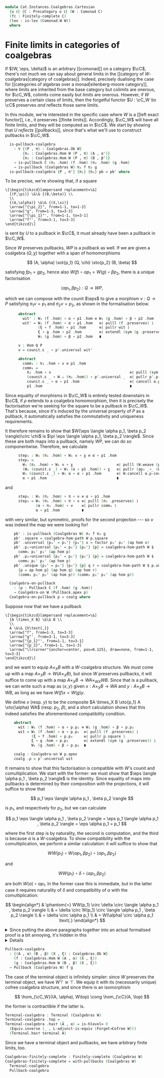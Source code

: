 <!--
```agda
open import Cat.Diagram.Limit.Finite
open import Cat.Instances.Coalgebras
open import Cat.Diagram.Equaliser
open import Cat.Diagram.Pullback
open import Cat.Diagram.Terminal
open import Cat.Diagram.Product
open import Cat.Displayed.Total
open import Cat.Functor.Adjoint
open import Cat.Diagram.Comonad
open import Cat.Prelude

import Cat.Reasoning
```
-->

```agda
module Cat.Instances.Coalgebras.Cartesian
  {o ℓ} {C : Precategory o ℓ} (W : Comonad C)
  (fc : Finitely-complete C)
  (lex : is-lex (Comonad.W W))
  where
```

<!--
```agda
open Finitely-complete fc
open Cat.Reasoning C
open is-lex lex

open Total-hom

open Coalgebra-on
open Comonad W using (module W ; module comult ; module counit ; W-∘ ; W-id ; W₁)

open is-pullback
open Pullback
```
-->

# Finite limits in categories of coalgebras

If $(W, \eps, \delta)$ is an arbitrary [[comonad]] on a category $\cC$,
there's not much we can say about general limits in the [[category of
$W$-coalgebras|category of coalgebras]]. Indeed, precisely dualising the
case for [[categories of algebras over a monad|eilenberg-moore
category]], where limits are inherited from the base category but
colimits are onerous, for $\cC_W$, colimits come easily but _limits_ are
onerous. However, if $W$ preserves a certain class of limits, then the
forgetful functor $U : \cC_W \to \cC$ preserves _and_ reflects those
same limits.

<!--
```agda
module
  _ {(A , α') (B , β') (X , ξ') : Coalgebras.Ob W}
    (f : Coalgebras.Hom W (A , α') (X , ξ'))
    (g : Coalgebras.Hom W (B , β') (X , ξ'))
  where
  private
    module α = Coalgebra-on α'
    module β = Coalgebra-on β'
    module ξ = Coalgebra-on ξ'
    open α renaming (ρ to α) using ()
    open β renaming (ρ to β) using ()
    open ξ renaming (ρ to ξ) using ()
```
-->

In this module, we're interested in the specific case where $W$ is a
[[left exact functor]], i.e., it preserves [[finite limits]].
Accordingly, $\cC_W$ will have all finite limits, and they will be
computed as in $\cC$. We start by showing that $U$ _reflects_
[[pullbacks]], since that's what we'll use to construct pullbacks in
$\cC_W$.

```agda
  is-pullback-coalgebra
    : ∀ {(P , π) : Coalgebras.Ob W}
        {π₁ : Coalgebras.Hom W (P , π) (A , α')}
        {π₂ : Coalgebras.Hom W (P , π) (B , β')}
    → is-pullback C (π₁ .hom) (f .hom) (π₂ .hom) (g .hom)
    → is-pullback (Coalgebras W) π₁ f π₂ g
  is-pullback-coalgebra {P , π'} {π₁} {π₂} pb = pb' where
```

To be precise, we're showing that, if a square

~~~{.quiver .short-05}
\[\begin{tikzcd}[ampersand replacement=\&]
  {(P,\pi)} \&\& {(B,\beta)} \\
  \\
  {(A,\alpha)} \&\& {(X,\xi)}
  \arrow["{\pi_2}", from=1-1, to=1-3]
  \arrow["g", from=1-3, to=3-3]
  \arrow["{\pi_1}"', from=1-1, to=3-1]
  \arrow["f"', from=3-1, to=3-3]
\end{tikzcd}\]
~~~

is sent by $U$ to a pullback in $\cC$, it must already have been a
pullback in $\cC_W$.

<!--
```agda
    module π = Coalgebra-on π'
    open π renaming (ρ to π) using ()
    pres = pres-pullback pb
    module p  = is-pullback pb
    module p' = is-pullback pres

    module
      _ {(Q , χ') : Coalgebras.Ob W}
        (p1 : Coalgebras.Hom W (Q , χ') (A , α'))
        (p2 : Coalgebras.Hom W (Q , χ') (B , β'))
        (wit : f .hom ∘ p1 .hom ≡ g .hom ∘ p2 .hom)
      where
      module χ = Coalgebra-on χ'
      open χ renaming (ρ to χ) using ()
```
-->

Since $W$ preserves pullbacks, $WP$ is a pullback as well. If we are
given a coalgebra $(Q, \chi)$ together with a span of homomorphisms

$$
(A, \alpha) \xot{p_1} (Q, \chi) \xto{p_2} (B, \beta)
$$

satisfying $fp_1 = gp_2$, hence also $W(f) \circ \alpha p_1 = W(g) \circ
\beta p_2$, there is a unique factorisation

$$
\langle \alpha p_1 , \beta p_2 \rangle : Q \to WP\text{,}
$$

which we can compose with the counit $\eps$ to give a morphism $\nu : Q
\to P$ satisfying $\pi_1\nu = p_1$ and $\pi_2\nu = p_2$, as shown in
the formalisation below.

```agda
      abstract
        wit' : W₁ (f .hom) ∘ α ∘ p1 .hom ≡ W₁ (g .hom) ∘ β ∘ p2 .hom
        wit' = W₁ (f .hom) ∘ α ∘ p1 .hom   ≡⟨ pulll (f .preserves) ⟩
               (ξ ∘ f .hom) ∘ p1 .hom      ≡⟨ pullr wit ⟩
               ξ ∘ g .hom ∘ p2 .hom        ≡⟨ extendl (sym (g .preserves)) ⟩
               W₁ (g .hom) ∘ β ∘ p2 .hom   ∎

      ν : Hom Q P
      ν = counit.ε _ ∘ p'.universal wit'

      abstract
        comm₁ : π₁ .hom ∘ ν ≡ p1 .hom
        comm₁ =
          π₁ .hom ∘ ν                                    ≡⟨ pulll (sym (counit.is-natural _ _ _)) ⟩
          (counit.ε _ ∘ W.₁ (π₁ .hom)) ∘ p'.universal _  ≡⟨ pullr p'.p₁∘universal ⟩
          counit.ε _ ∘ α ∘ p1 .hom                       ≡⟨ cancell α.ρ-counit ⟩
          p1 .hom                                        ∎
```

Since equality of morphisms in $\cC_W$ is entirely tested downstairs in
$\cC$, if $\rho$ extends to a coalgebra homomorphism, then it is
precisely the factorisation we're seeking for the square to be a
pullback in $\cC_W$. That's because, since it's induced by the universal
property of $P$ as a pullback, it automatically satisfies the
commutativity and uniqueness requirements.

<!--
```agda
        comm₂ : π₂ .hom ∘ ν ≡ p2 .hom
        comm₂ = pulll (sym (counit.is-natural _ _ _))
             ·· pullr p'.p₂∘universal
             ·· cancell β.ρ-counit
```
-->

It therefore remains to show that $W(\eps \langle \alpha p_1, \beta p_2
\rangle)\circ \chi$ is $\pi \eps \langle \alpha p_1, \beta p_2 \rangle$.
Since these are both maps into a pullback, namely $WP$, we can do so
componentwise. Therefore, we calculate

```agda
      step₁ : W₁ (π₁ .hom) ∘ W₁ ν ∘ χ ≡ α ∘ p1 .hom
      step₁ =
        W₁ (π₁ .hom) ∘ W₁ ν ∘ χ                    ≡⟨ pulll (W.weave (pulll (sym (counit.is-natural _ _ _)) ∙ pullr p'.p₁∘universal)) ⟩
        (W₁ (counit.ε _) ∘ W₁ (α ∘ p1 .hom)) ∘ χ   ≡⟨ pullr (ap₂ _∘_ (W-∘ _ _) refl ∙ pullr (p1 .preserves)) ⟩
        W₁ (counit.ε _) ∘ W₁ α ∘ α ∘ p1 .hom       ≡⟨ W.cancell α.ρ-counit ⟩
        α ∘ p1 .hom                                ∎
```

and

```agda
      step₂ : W₁ (π₁ .hom) ∘ π ∘ ν ≡ α ∘ p1 .hom
      step₂ = W₁ (π₁ .hom) ∘ π ∘ ν ≡⟨ pulll (π₁ .preserves) ⟩
              (α ∘ π₁ .hom) ∘ ν    ≡⟨ pullr comm₁ ⟩
              α ∘ p1 .hom          ∎
```

with very similar, but symmetric, proofs for the second projection ---
so $\nu$ was indeed the map we were looking for!

<!--
```agda
      factor : Coalgebras.Hom W (Q , χ') (P , π')
      factor .hom       = ν
      factor .preserves = p'.unique₂ {p = wit'} step₁
        (  pulll (W.weave (pulll (sym (counit.is-natural _ _ _)) ∙ pullr p'.p₂∘universal))
        ·· pullr (ap₂ _∘_ (W-∘ _ _) refl ∙ pullr (p2 .preserves))
        ·· W.cancell β.ρ-counit)
        step₂
        (pulll (π₂ .preserves) ∙ pullr comm₂)

```
-->

```agda
    pb' : is-pullback (Coalgebras W) π₁ f π₂ g
    pb' .square = coalgebra-hom-path W p.square
    pb' .universal {p₁' = p₁'} {p₂'} x = factor p₁' p₂' (ap hom x)
    pb' .p₁∘universal {p₁' = p₁'} {p₂'} {p} = coalgebra-hom-path W $
      comm₁ p₁' p₂' (ap hom p)
    pb' .p₂∘universal {p₁' = p₁'} {p₂'} {p} = coalgebra-hom-path W $
      comm₂ p₁' p₂' (ap hom p)
    pb' .unique {p₁' = p₁'} {p₂'} {p} q r = coalgebra-hom-path W $ p.unique₂
      {p = ap hom p} (ap hom q) (ap hom r)
      (comm₁ p₁' p₂' (ap hom p)) (comm₂ p₁' p₂' (ap hom p))
```

```agda
  Coalgebra-on-pullback
    : (p : Pullback C (f .hom) (g .hom))
    → Coalgebra-on W (Pullback.apex p)
  Coalgebra-on-pullback p = coalg where
```

<!--
```agda
    rem₁ = pres-pullback (p .has-is-pb)
    rem₂ = pres-pullback rem₁
    module p' = is-pullback rem₁
    module p = Pullback p
```
-->

Suppose now that we have a pullback

~~~{.quiver .short-05}
\[\begin{tikzcd}[ampersand replacement=\&]
  {A \times_X B} \&\& B \\
  \\
  A \&\& {X\text{,}}
  \arrow["f", from=1-3, to=3-3]
  \arrow["g"', from=3-1, to=3-3]
  \arrow["{p_1}"', from=1-1, to=3-1]
  \arrow["{p_2}", from=1-1, to=1-3]
  \arrow["\lrcorner"{anchor=center, pos=0.125}, draw=none, from=1-1, to=3-3]
\end{tikzcd}\]
~~~

and we want to equip $A \times_X B$ with a $W$-coalgebra structure. We
must come up with a map $A \times_X B \to W(A \times_X B)$, but since
$W$ preserves pullbacks, it will suffice to come up with a map $A
\times_X B \to WA \times_{WX} WB$. Since that is a pullback, we can
write such a map as $\langle x , y \rangle$ given $x : A \times_X B \to
WA$ and $y : A \times_X B \to WB$, as long as we have $W(f)x = W(g)y$.

We define $x$ (resp. $y$) to be the composite $A \times_X B \xto{p_1} A
\xto{\alpha} WA$ (resp. $p_2$, $\beta$), and a short calculation shows
that this indeed satisfies the aforementioned compatibility condition.

```agda
    abstract
      wit : W₁ (f .hom) ∘ α ∘ p.p₁ ≡ W₁ (g .hom) ∘ β ∘ p.p₂
      wit = W₁ (f .hom) ∘ α ∘ p.p₁  ≡⟨ pulll (f .preserves) ⟩
            (ξ ∘ f .hom) ∘ p.p₁     ≡⟨ pullr p.square ⟩
            ξ ∘ g .hom ∘ p.p₂       ≡⟨ extendl (sym (g .preserves)) ⟩
            W₁ (g .hom) ∘ β ∘ p.p₂  ∎

    coalg : Coalgebra-on W p.apex
    coalg .ρ = p'.universal wit
```

It remains to show that this factorisation is compatible with $W$'s
counit and comultiplication. We start with the former: we must show that
$\eps \langle \alpha p_1 , \beta p_2 \rangle$ is the identity. Since
equality of maps into pullbacks is determined by their composition with
the projections, it will suffice to show that

$$
p_1 \eps \langle \alpha p_1 , \beta p_2 \rangle
$$

is $p_1$, and respectively for $p_2$, but we can calculate

$$
p_1 \eps \langle \alpha p_1 , \beta p_2 \rangle
= \eps p_1 \langle \alpha p_1 , \beta p_2 \rangle
= \eps \alpha p_1
= p_1
$$

where the first step is by naturality, the second is computation, and
the third is because $\alpha$ is a $W$-coalgebra. To show compatibility
with the comultiplication, we perform a similar calculation: it will
suffice to show that

$$
WW(p_1) \circ W\langle \alpha p_1 , \beta p_2 \rangle \circ \langle \alpha p_1 , \beta p_2 \rangle
$$

and

$$
WW(p_1) \circ \delta \circ \langle \alpha p_1 , \beta p_2 \rangle
$$

are both $W(\alpha) \circ \alpha p_1$. In the former case this is
immediate, but in the latter case it requires naturality of $\delta$ and
compatibility of $\alpha$ with the comultiplication:

$$
\begin{align*}
& \phantom{=} WW(p_1) \circ \delta \circ \langle \alpha p_1 , \beta p_2 \rangle \\
& = \delta \circ W(p_1) \circ \langle \alpha p_1 , \beta p_2 \rangle            \\
& = \delta \circ \alpha p_1                                                     \\
& = W(\alpha) \circ \alpha p_1 \text{.}
\end{align*}
$$

<details>
<summary>Since putting the above paragraphs together into an actual
formalised proof is a bit annoying, it's hidden in this
`<details>`{.html} tag.</summary>

```agda
    coalg .ρ-counit =
      p.unique₂
        {p = pulll (sym (counit.is-natural _ _ _))
          ·· pullr wit
          ·· extendl (counit.is-natural _ _ _)}
        (pulll (sym (counit.is-natural _ _ _)) ∙ pullr p'.p₁∘universal)
        (pulll (sym (counit.is-natural _ _ _)) ∙ pullr p'.p₂∘universal)
        (idr _ ∙ sym (cancell α.ρ-counit))
        (idr _ ∙ sym (cancell β.ρ-counit))
    coalg .ρ-comult =
      is-pullback.unique₂ rem₂
        {p = W.extendl (f .preserves)
          ·· ap₂ _∘_ refl wit
          ·· W.extendl (sym (g .preserves))}
        (pulll (W.weave p'.p₁∘universal) ∙ pullr p'.p₁∘universal)
        (pulll (W.weave p'.p₂∘universal) ∙ pullr p'.p₂∘universal)
        (pulll (sym (comult.is-natural _ _ _)) ·· pullr p'.p₁∘universal ·· extendl (sym α.ρ-comult))
        (  pulll (sym (comult.is-natural _ _ _))
        ·· pullr p'.p₂∘universal
        ·· extendl (sym β.ρ-comult))
```

</details>

```agda
Pullback-coalgebra
  : {(A , α) (B , β) (X , ξ) : Coalgebras.Ob W}
    (f : Coalgebras.Hom W (A , α) (X , ξ))
    (g : Coalgebras.Hom W (B , β) (X , ξ))
  → Pullback (Coalgebras W) f g
```

<!--
```agda
Pullback-coalgebra f g = pb' where
  pb = pullbacks (f .hom) (g .hom)
  rem₁ = pres-pullback (pb .has-is-pb)

  pb' : Pullback (Coalgebras W) _ _
  pb' .apex .fst = _
  pb' .apex .snd = Coalgebra-on-pullback f g pb

  pb' .p₁ .hom       = Pullback.p₁ pb
  pb' .p₁ .preserves = rem₁ .p₁∘universal

  pb' .p₂ .hom       = Pullback.p₂ pb
  pb' .p₂ .preserves = rem₁ .p₂∘universal

  pb' .has-is-pb = is-pullback-coalgebra f g (pb .has-is-pb)

open Terminal
```
-->

The case of the terminal object is infinitely simpler: since $W$
preserves the terminal object, we have $W\top \cong \top$. We equip it
with its (necessarily unique) cofree coalgebra structure, and since
there is an isomorphism

$$
\hom_{\cC_W}((A, \alpha), W\top) \cong \hom_{\cC}(A, \top)
$$

the former is contractible if the latter is.

```agda
Terminal-coalgebra : Terminal (Coalgebras W)
Terminal-coalgebra .top = _
Terminal-coalgebra .has⊤ (A , α) = is-hlevel≃ 0
  (Equiv.inverse (_ , L-adjunct-is-equiv (Forget⊣Cofree W)))
  (Terminal.has⊤ terminal A)
```

Since we have a terminal object and pullbacks, we have arbitrary finite
limits, too.

```agda
Coalgebras-finitely-complete : Finitely-complete (Coalgebras W)
Coalgebras-finitely-complete = with-pullbacks (Coalgebras W)
  Terminal-coalgebra
  Pullback-coalgebra
```

